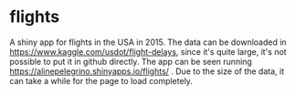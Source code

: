 # flights
A shiny app for flights in the USA in 2015. The data can be downloaded in https://www.kaggle.com/usdot/flight-delays, since it's quite large, it's not possible to put it in github directly. The app can be seen running https://alinepelegrino.shinyapps.io/flights/ . Due to the size of the data, it can take a while for the page to load completely.
